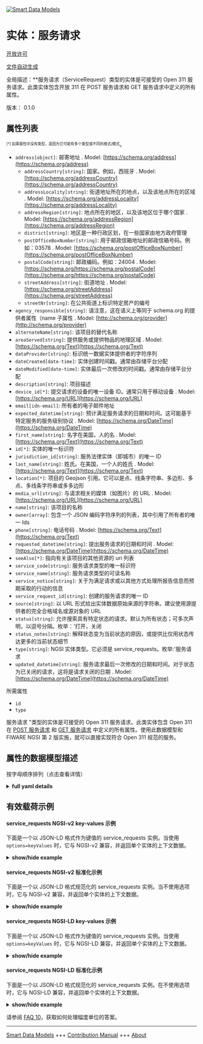 <!-- 10-Header -->  
[![Smart Data Models](https://smartdatamodels.org/wp-content/uploads/2022/01/SmartDataModels_logo.png "Logo")](https://smartdatamodels.org)  
实体：服务请求  
=======<!-- /10-Header -->  
<!-- 15-License -->  
[开放许可](https://github.com/smart-data-models//dataModel.IssueTracking/blob/master/service_requests/LICENSE.md)  
[文件自动生成](https://docs.google.com/presentation/d/e/2PACX-1vTs-Ng5dIAwkg91oTTUdt8ua7woBXhPnwavZ0FxgR8BsAI_Ek3C5q97Nd94HS8KhP-r_quD4H0fgyt3/pub?start=false&loop=false&delayms=3000#slide=id.gb715ace035_0_60)  
<!-- /15-License -->  
<!-- 20-Description -->  
全局描述：**服务请求（ServiceRequest）类型的实体是可接受的 Open 311 服务请求。此类实体包含开放 311 在 POST 服务请求和 GET 服务请求中定义的所有属性。  
版本： 0.1.0  
<!-- /20-Description -->  
<!-- 30-PropertiesList -->  

## 属性列表  

<sup><sub>[*] 如果属性中没有类型，是因为它可能有多个类型或不同的格式/模式</sub></sup>。  
- `address[object]`: 邮寄地址  . Model: [https://schema.org/address](https://schema.org/address)	- `addressCountry[string]`: 国家。例如，西班牙  . Model: [https://schema.org/addressCountry](https://schema.org/addressCountry)  
	- `addressLocality[string]`: 街道地址所在的地点，以及该地点所在的区域  . Model: [https://schema.org/addressLocality](https://schema.org/addressLocality)  
	- `addressRegion[string]`: 地点所在的地区，以及该地区位于哪个国家  . Model: [https://schema.org/addressRegion](https://schema.org/addressRegion)  
	- `district[string]`: 地区是一种行政区划，在一些国家由地方政府管理    
	- `postOfficeBoxNumber[string]`: 用于邮政信箱地址的邮政信箱号码。例如：03578  . Model: [https://schema.org/postOfficeBoxNumber](https://schema.org/postOfficeBoxNumber)  
	- `postalCode[string]`: 邮政编码。例如：24004  . Model: [https://schema.org/https://schema.org/postalCode](https://schema.org/https://schema.org/postalCode)  
	- `streetAddress[string]`: 街道地址  . Model: [https://schema.org/streetAddress](https://schema.org/streetAddress)  
	- `streetNr[string]`: 在公共街道上标识特定房产的编号    
- `agency_responsible[string]`: 请注意，这在语义上等同于 schema.org 的提供者属性（name 子属性  . Model: [http://schema.org/provider](http://schema.org/provider)- `alternateName[string]`: 该项目的替代名称  - `areaServed[string]`: 提供服务或提供物品的地理区域  . Model: [https://schema.org/Text](https://schema.org/Text)- `dataProvider[string]`: 标识统一数据实体提供者的字符序列  - `dateCreated[date-time]`: 实体创建时间戳。通常由存储平台分配  - `dateModified[date-time]`: 实体最后一次修改的时间戳。通常由存储平台分配  - `description[string]`: 项目描述  - `device_id[*]`: 提交请求的设备的唯一设备 ID。通常只用于移动设备  . Model: [https://schema.org/URL](https://schema.org/URL)- `email[idn-email]`: 所有者的电子邮件地址  - `expected_datetime[string]`: 预计满足服务请求的日期和时间。这可能基于特定服务的服务级别协议  . Model: [https://schema.org/DateTime](https://schema.org/DateTime)- `first_name[string]`: 名字在美国，人的名  . Model: [https://schema.org/Text](https://schema.org/Text)- `id[*]`: 实体的唯一标识符  - `jurisdiction_id[string]`: 服务法律实体（即城市）的唯一 ID  - `last_name[string]`: 姓氏。在美国，一个人的姓氏  . Model: [https://schema.org/Text](https://schema.org/Text)- `location[*]`: 项目的 Geojson 引用。它可以是点、线条字符串、多边形、多点、多线条字符串或多多边形  - `media_url[string]`: 与请求相关的媒体（如图片）的 URL  . Model: [https://schema.org/URL](https://schema.org/URL)- `name[string]`: 该项目的名称  - `owner[array]`: 包含一个 JSON 编码字符序列的列表，其中引用了所有者的唯一 Ids  - `phone[string]`: 电话号码  . Model: [https://schema.org/Text](https://schema.org/Text)- `requested_datetime[string]`: 提出服务请求的日期和时间  . Model: [https://schema.org/DateTime](https://schema.org/DateTime)- `seeAlso[*]`: 指向有关该项目的其他资源的 uri 列表  - `service_code[string]`: 服务请求类型的唯一标识符  - `service_name[string]`: 服务请求类型的可读名称  - `service_notice[string]`: 关于为满足请求或以其他方式处理所报告信息而预期采取的行动的信息  - `service_request_id[string]`: 创建的服务请求的唯一 ID  - `source[string]`: 以 URL 形式给出实体数据原始来源的字符串。建议使用源提供者的完全合格域名或源对象的 URL  - `status[string]`: 允许搜索具有特定状态的请求。默认为所有状态；可多次声明，以逗号分隔。枚举：'打开，关闭  - `status_notes[string]`: 解释状态变为当前状态的原因，或提供比仅用状态传达更多的当前状态细节  - `type[string]`: NGSI 实体类型。它必须是 service_requests。枚举:'服务请求  - `updated_datetime[string]`: 服务请求最后一次修改的日期和时间。对于状态为已关闭的请求，这将是请求关闭的日期  . Model: [https://schema.org/DateTime](https://schema.org/DateTime)<!-- /30-PropertiesList -->  
<!-- 35-RequiredProperties -->  
所需属性  
- `id`  - `type`  <!-- /35-RequiredProperties -->  
<!-- 40-RequiredProperties -->  
服务请求 "类型的实体是可接受的 Open 311 服务请求。此类实体包含 Open 311 在 [POST 服务请求](http://wiki.open311.org/GeoReport_v2/#post-service-request) 和 [GET 服务请求](http://wiki.open311.org/GeoReport_v2/#get-service-request) 中定义的所有属性。使用此数据模型和 FIWARE NGSI 第 2 版实施，就可以直接实现符合 Open 311 规范的服务。  
<!-- /40-RequiredProperties -->  
<!-- 50-DataModelHeader -->  
## 属性的数据模型描述  
按字母顺序排列（点击查看详情）  
<!-- /50-DataModelHeader -->  
<!-- 60-ModelYaml -->  
<details><summary><strong>full yaml details</strong></summary>    
```yaml  
service_requests:    
  description: An entity of type ServiceRequest is an acceptable Open 311 service request. Such entity encompasses all the properties defined by Open 311 at POST Service Request and GET Service Request.    
  properties:    
    account_id:    
      anyOf:    
        - description: Identifier format of any NGSI entity    
          maxLength: 256    
          minLength: 1    
          pattern: ^[\w\-\.\{\}\$\+\*\[\]`|~^@!,:\\]+$    
          type: string    
          x-ngsi:    
            type: Property    
        - description: Identifier format of any NGSI entity    
          format: uri    
          type: string    
          x-ngsi:    
            type: Property    
      description: The unique ID for the user account of the person submitting the request    
      x-ngsi:    
        model: https://schema.org/URL    
        type: Relationship    
    address:    
      description: The mailing address    
      properties:    
        addressCountry:    
          description: 'The country. For example, Spain'    
          type: string    
          x-ngsi:    
            model: https://schema.org/addressCountry    
            type: Property    
        addressLocality:    
          description: 'The locality in which the street address is, and which is in the region'    
          type: string    
          x-ngsi:    
            model: https://schema.org/addressLocality    
            type: Property    
        addressRegion:    
          description: 'The region in which the locality is, and which is in the country'    
          type: string    
          x-ngsi:    
            model: https://schema.org/addressRegion    
            type: Property    
        district:    
          description: 'A district is a type of administrative division that, in some countries, is managed by the local government'    
          type: string    
          x-ngsi:    
            type: Property    
        postOfficeBoxNumber:    
          description: 'The post office box number for PO box addresses. For example, 03578'    
          type: string    
          x-ngsi:    
            model: https://schema.org/postOfficeBoxNumber    
            type: Property    
        postalCode:    
          description: 'The postal code. For example, 24004'    
          type: string    
          x-ngsi:    
            model: https://schema.org/https://schema.org/postalCode    
            type: Property    
        streetAddress:    
          description: The street address    
          type: string    
          x-ngsi:    
            model: https://schema.org/streetAddress    
            type: Property    
        streetNr:    
          description: Number identifying a specific property on a public street    
          type: string    
          x-ngsi:    
            type: Property    
      type: object    
      x-ngsi:    
        model: https://schema.org/address    
        type: Property    
    address_string:    
      description: 'Human entered address or description of location. This is required if no lat/long or address_id are provided. This should be written from most specific to most general geographic unit, eg address number or cross streets, street name, neighborhood/district, city/town/village, county, postal code'    
      type: string    
      x-ngsi:    
        type: Property    
    agency_responsible:    
      description: Please note that this is semantically equivalent to the provider property (name subproperty) of schema.org    
      type: string    
      x-ngsi:    
        model: http://schema.org/provider    
        type: Property    
    alternateName:    
      description: An alternative name for this item    
      type: string    
      x-ngsi:    
        type: Property    
    areaServed:    
      description: The geographic area where a service or offered item is provided    
      type: string    
      x-ngsi:    
        model: https://schema.org/Text    
        type: Property    
    attributes:    
      description: Variable attributes of the request response    
      items:    
        properties:    
          code:    
            type: string    
          datatype:    
            enum:    
              - string    
              - number    
              - datetime    
              - singlevaluelist    
              - multivaluelist    
            type: string    
          datatype_description:    
            type: string    
          description:    
            type: string    
          order:    
            minimum: 1    
            type: number    
          required:    
            type: boolean    
          values:    
            items:    
              properties:    
                key:    
                  type: number    
                name:    
                  type: string    
              type: object    
            type: array    
          variable:    
            type: boolean    
        type: object    
      type: array    
      x-ngsi:    
        type: Property    
    dataProvider:    
      description: A sequence of characters identifying the provider of the harmonised data entity    
      type: string    
      x-ngsi:    
        type: Property    
    dateCreated:    
      description: Entity creation timestamp. This will usually be allocated by the storage platform    
      format: date-time    
      type: string    
      x-ngsi:    
        type: Property    
    dateModified:    
      description: Timestamp of the last modification of the entity. This will usually be allocated by the storage platform    
      format: date-time    
      type: string    
      x-ngsi:    
        type: Property    
    description:    
      description: A description of this item    
      type: string    
      x-ngsi:    
        type: Property    
    device_id:    
      anyOf:    
        - description: Identifier format of any NGSI entity    
          maxLength: 256    
          minLength: 1    
          pattern: ^[\w\-\.\{\}\$\+\*\[\]`|~^@!,:\\]+$    
          type: string    
          x-ngsi:    
            type: Property    
        - description: Identifier format of any NGSI entity    
          format: uri    
          type: string    
          x-ngsi:    
            type: Property    
      description: The unique device ID of the device submitting the request. This is usually only used for mobile devices    
      x-ngsi:    
        model: https://schema.org/URL    
        type: Relationship    
    email:    
      description: Email address of owner    
      format: idn-email    
      type: string    
      x-ngsi:    
        type: Property    
    expected_datetime:    
      description: The date and time when the service request can be expected to be fulfilled. This may be based on a service-specific service level agreement    
      type: string    
      x-ngsi:    
        model: https://schema.org/DateTime    
        type: Property    
    first_name:    
      description: 'Given name. In the U.S., the first name of a Person'    
      type: string    
      x-ngsi:    
        model: https://schema.org/Text    
        type: Property    
    id:    
      anyOf:    
        - description: Identifier format of any NGSI entity    
          maxLength: 256    
          minLength: 1    
          pattern: ^[\w\-\.\{\}\$\+\*\[\]`|~^@!,:\\]+$    
          type: string    
          x-ngsi:    
            type: Property    
        - description: Identifier format of any NGSI entity    
          format: uri    
          type: string    
          x-ngsi:    
            type: Property    
      description: Unique identifier of the entity    
      x-ngsi:    
        type: Property    
    jurisdiction_id:    
      description: The unique ID of the legal entity of the service (i.e. city)    
      type: string    
      x-ngsi:    
        type: Property    
    last_name:    
      description: 'Family name. In the U.S., the last name of a Person'    
      type: string    
      x-ngsi:    
        model: https://schema.org/Text    
        type: Property    
    location:    
      description: 'Geojson reference to the item. It can be Point, LineString, Polygon, MultiPoint, MultiLineString or MultiPolygon'    
      oneOf:    
        - description: Geojson reference to the item. Point    
          properties:    
            bbox:    
              items:    
                type: number    
              minItems: 4    
              type: array    
            coordinates:    
              items:    
                type: number    
              minItems: 2    
              type: array    
            type:    
              enum:    
                - Point    
              type: string    
          required:    
            - type    
            - coordinates    
          title: GeoJSON Point    
          type: object    
          x-ngsi:    
            type: GeoProperty    
        - description: Geojson reference to the item. LineString    
          properties:    
            bbox:    
              items:    
                type: number    
              minItems: 4    
              type: array    
            coordinates:    
              items:    
                items:    
                  type: number    
                minItems: 2    
                type: array    
              minItems: 2    
              type: array    
            type:    
              enum:    
                - LineString    
              type: string    
          required:    
            - type    
            - coordinates    
          title: GeoJSON LineString    
          type: object    
          x-ngsi:    
            type: GeoProperty    
        - description: Geojson reference to the item. Polygon    
          properties:    
            bbox:    
              items:    
                type: number    
              minItems: 4    
              type: array    
            coordinates:    
              items:    
                items:    
                  items:    
                    type: number    
                  minItems: 2    
                  type: array    
                minItems: 4    
                type: array    
              type: array    
            type:    
              enum:    
                - Polygon    
              type: string    
          required:    
            - type    
            - coordinates    
          title: GeoJSON Polygon    
          type: object    
          x-ngsi:    
            type: GeoProperty    
        - description: Geojson reference to the item. MultiPoint    
          properties:    
            bbox:    
              items:    
                type: number    
              minItems: 4    
              type: array    
            coordinates:    
              items:    
                items:    
                  type: number    
                minItems: 2    
                type: array    
              type: array    
            type:    
              enum:    
                - MultiPoint    
              type: string    
          required:    
            - type    
            - coordinates    
          title: GeoJSON MultiPoint    
          type: object    
          x-ngsi:    
            type: GeoProperty    
        - description: Geojson reference to the item. MultiLineString    
          properties:    
            bbox:    
              items:    
                type: number    
              minItems: 4    
              type: array    
            coordinates:    
              items:    
                items:    
                  items:    
                    type: number    
                  minItems: 2    
                  type: array    
                minItems: 2    
                type: array    
              type: array    
            type:    
              enum:    
                - MultiLineString    
              type: string    
          required:    
            - type    
            - coordinates    
          title: GeoJSON MultiLineString    
          type: object    
          x-ngsi:    
            type: GeoProperty    
        - description: Geojson reference to the item. MultiLineString    
          properties:    
            bbox:    
              items:    
                type: number    
              minItems: 4    
              type: array    
            coordinates:    
              items:    
                items:    
                  items:    
                    items:    
                      type: number    
                    minItems: 2    
                    type: array    
                  minItems: 4    
                  type: array    
                type: array    
              type: array    
            type:    
              enum:    
                - MultiPolygon    
              type: string    
          required:    
            - type    
            - coordinates    
          title: GeoJSON MultiPolygon    
          type: object    
          x-ngsi:    
            type: GeoProperty    
      x-ngsi:    
        type: GeoProperty    
    media_url:    
      description: 'A URL to media associated with the request, eg an image'    
      type: string    
      x-ngsi:    
        model: https://schema.org/URL    
        type: Property    
    name:    
      description: The name of this item    
      type: string    
      x-ngsi:    
        type: Property    
    owner:    
      description: A List containing a JSON encoded sequence of characters referencing the unique Ids of the owner(s)    
      items:    
        anyOf:    
          - description: Identifier format of any NGSI entity    
            maxLength: 256    
            minLength: 1    
            pattern: ^[\w\-\.\{\}\$\+\*\[\]`|~^@!,:\\]+$    
            type: string    
            x-ngsi:    
              type: Property    
          - description: Identifier format of any NGSI entity    
            format: uri    
            type: string    
            x-ngsi:    
              type: Property    
        description: Unique identifier of the entity    
        x-ngsi:    
          type: Property    
      type: array    
      x-ngsi:    
        type: Property    
    phone:    
      description: The telephone number    
      type: string    
      x-ngsi:    
        model: https://schema.org/Text    
        type: Property    
    requested_datetime:    
      description: The date and time when the service request was made    
      type: string    
      x-ngsi:    
        model: https://schema.org/DateTime    
        type: Property    
    seeAlso:    
      description: list of uri pointing to additional resources about the item    
      oneOf:    
        - items:    
            format: uri    
            type: string    
          minItems: 1    
          type: array    
        - format: uri    
          type: string    
      x-ngsi:    
        type: Property    
    service_code:    
      description: The unique identifier for the service request type    
      type: string    
      x-ngsi:    
        type: Property    
    service_name:    
      description: The human readable name of the service request type    
      type: string    
      x-ngsi:    
        type: Property    
    service_notice:    
      description: Information about the action expected to fulfill the request or otherwise address the information reported    
      type: string    
      x-ngsi:    
        type: Property    
    service_request_id:    
      description: The unique ID of the service request created    
      type: string    
      x-ngsi:    
        type: Property    
    source:    
      description: 'A sequence of characters giving the original source of the entity data as a URL. Recommended to be the fully qualified domain name of the source provider, or the URL to the source object'    
      type: string    
      x-ngsi:    
        type: Property    
    status:    
      description: 'Allows one to search for requests which have a specific status. This defaults to all statuses; can be declared multiple times, comma delimited. Enum:''open, closed'''    
      enum:    
        - closed    
        - open    
      type: string    
      x-ngsi:    
        type: Property    
    status_notes:    
      description: Explanation of why status was changed to current state or more details on current status than conveyed with status alone    
      type: string    
      x-ngsi:    
        type: Property    
    type:    
      description: 'NGSI Entity type. It has to be service_requests. Enum:''service_requests'''    
      enum:    
        - service_requests    
      type: string    
      x-ngsi:    
        type: Property    
    updated_datetime:    
      description: 'The date and time when the service request was last modified. For requests with status=closed, this will be the date the request was closed'    
      type: string    
      x-ngsi:    
        model: https://schema.org/DateTime    
        type: Property    
  required:    
    - id    
    - type    
  type: object    
  x-derived-from: ""    
  x-disclaimer: 'Redistribution and use in source and binary forms, with or without modification, are permitted  provided that the license conditions are met. Copyleft (c) 2023 Contributors to Smart Data Models Program'    
  x-license-url: https://github.com/smart-data-models/dataModel.IssueTracking/blob/master/service_requests/LICENSE.md    
  x-model-schema: https://smart-data-models.github.io/dataModel.IssueTracking/service_requests/schema.json    
  x-model-tags: ""    
  x-version: 0.1.0    
```  
</details>    
<!-- /60-ModelYaml -->  
<!-- 70-MiddleNotes -->  
<!-- /70-MiddleNotes -->  
<!-- 80-Examples -->  
## 有效载荷示例  
#### service_requests NGSI-v2 key-values 示例  
下面是一个以 JSON-LD 格式作为键值的 service_requests 实例。当使用 `options=keyValues` 时，它与 NGSI-v2 兼容，并返回单个实体的上下文数据。  
<details><summary><strong>show/hide example</strong></summary>    
```json  
{  
  "id": "service-request:638344",  
  "type": "service_requests",  
  "service_request_id": "638344",  
  "status": "closed",  
  "status_notes": "Duplicate request.",  
  "service_name": "Aceras",  
  "service_code": "234",  
  "description": "Acera en mal estado con bordillo partido en dos",  
  "agency_responsible": "Ayuntamiento de Ciudad",  
  "requested_datetime": "2010-04-14T06:37:38-08:00",  
  "updated_datetime": "2010-04-14T06:37:38-08:00",  
  "expected_datetime": "2010-04-15T06:37:38-08:00",  
  "address_string": "Calle San Juan Bautista, 2",  
  "attributes": [  
    {  
      "code": "ISSUE_TYPE",  
      "values": [  
        {  
          "key": 1,  
          "name": "Bordillo"  
        }  
      ]  
    }  
  ],  
  "location": {  
    "type": "Point",  
    "coordinates": [  
      -3.164485591715449,  
      40.62785133667262  
    ]  
  },  
  "media_url": "http://exaple.org/media/638344.jpg"  
}  
```  
</details>  
#### service_requests NGSI-v2 标准化示例  
下面是一个以 JSON-LD 格式规范化的 service_requests 实例。当不使用选项时，它与 NGSI-v2 兼容，并返回单个实体的上下文数据。  
<details><summary><strong>show/hide example</strong></summary>    
```json  
{  
  "id": "service-request:638344",  
  "type": "service_requests",  
  "status": {  
    "type": "Text",  
    "value": "closed"  
  },  
  "description": {  
    "type": "Text",  
    "value": "Acera en mal estado con bordillo partido en dos"  
  },  
  "service_code": {  
    "type": "Text",  
    "value": "234"  
  },  
  "status_notes": {  
    "type": "Text",  
    "value": "Duplicate request."  
  },  
  "service_name": {  
    "type": "Text",  
    "value": "Aceras"  
  },  
  "service_request_id": {  
    "type": "Text",  
    "value": "638344"  
  },  
  "updated_datetime": {  
    "type": "DateTime",  
    "value": "2010-04-14T06:37:38-08:00"  
  },  
  "address_string": {  
    "type": "Text",  
    "value": "Calle San Juan Bautista, 2"  
  },  
  "requested_datetime": {  
    "type": "DateTime",  
    "value": "2010-04-14T06:37:38-08:00"  
  },  
  "location": {  
    "type": "geo:json",  
    "value": {  
      "type": "Point",  
      "coordinates": [  
        -3.164485591715449,  
        40.62785133667262  
      ]  
    }  
  },  
  "attributes": {  
    "type": "StructuredValue",  
    "value": [  
      {  
        "code": "ISSUE_TYPE",  
        "values": [  
          {  
            "key": 1,  
            "name": "Bordillo"  
          }  
        ]  
      }  
    ]  
  },  
  "expected_datetime": {  
    "type": "DateTime",  
    "value": "2010-04-15T06:37:38-08:00"  
  },  
  "agency_responsible": {  
    "type": "Text",  
    "value": "Ayuntamiento de Ciudad"  
  },  
  "media_url": {  
    "type": "Text",  
    "value": "http://exaple.org/media/638344.jpg"  
  }  
}  
```  
</details>  
#### service_requests NGSI-LD key-values 示例  
下面是一个以 JSON-LD 格式作为键值的 service_requests 实例。当使用 `options=keyValues` 时，它与 NGSI-LD 兼容，并返回单个实体的上下文数据。  
<details><summary><strong>show/hide example</strong></summary>    
```json  
{  
  "id": "service-request:638344",  
  "type": "service_requests",  
  "address_string": "Calle San Juan Bautista, 2",  
  "agency_responsible": "Ayuntamiento de Ciudad",  
  "attributes": [  
    {  
      "code": "ISSUE_TYPE",  
      "values": [  
        {  
          "key": 1,  
          "name": "Bordillo"  
        }  
      ]  
    }  
  ],  
  "description": "Acera en mal estado con bordillo partido en dos",  
  "expected_datetime": "2010-04-15T06:37:38-08:00",  
  "location": {  
    "type": "Point",  
    "coordinates": [  
      -3.164485591715449,  
      40.62785133667262  
    ]  
  },  
  "media_url": "http://exaple.org/media/638344.jpg",  
  "requested_datetime": "2010-04-14T06:37:38-08:00",  
  "service_code": "234",  
  "service_name": "Aceras",  
  "service_request_id": "638344",  
  "status": "closed",  
  "status_notes": "Duplicate request.",  
  "updated_datetime": "2010-04-14T06:37:38-08:00",  
  "@context": [  
    "https://uri.etsi.org/ngsi-ld/v1/ngsi-ld-core-context.jsonld",  
    "https://raw.githubusercontent.com/smart-data-models/dataModel.IssueTracking/master/context.jsonld"  
  ]  
}  
```  
</details>  
#### service_requests NGSI-LD 标准化示例  
下面是一个以 JSON-LD 格式规范化的 service_requests 实例。在不使用选项时，它与 NGSI-LD 兼容，并返回单个实体的上下文数据。  
<details><summary><strong>show/hide example</strong></summary>    
```json  
{  
    "id": "urn:ngsi-ld:Open311ServiceRequest:service-request:638344",  
    "type": "service_requests",  
    "address_string": {  
        "type": "Property",  
        "value": "Calle San Juan Bautista, 2"  
    },  
    "agency_responsible": {  
        "type": "Property",  
        "value": "Ayuntamiento de Ciudad"  
    },  
    "attributes": {  
        "type": "Property",  
        "value": [  
            {  
                "code": "ISSUE_TYPE",  
                "values": [  
                    {  
                        "key": 1,  
                        "name": "Bordillo"  
                    }  
                ]  
            }  
        ]  
    },  
    "description": {  
        "type": "Property",  
        "value": "Acera en mal estado con bordillo partido en dos"  
    },  
    "expected_datetime": {  
        "type": "Property",  
        "value": {  
            "@type": "DateTime",  
            "@value": "2010-04-15T06:37:38-08:00Z"  
        }  
    },  
    "location": {  
        "type": "GeoProperty",  
        "value": {  
            "type": "Point",  
            "coordinates": [  
                -3.164485591715449,  
                40.62785133667262  
            ]  
        }  
    },  
    "media_url": {  
        "type": "Property",  
        "value": "http://exaple.org/media/638344.jpg"  
    },  
    "requested_datetime": {  
        "type": "Property",  
        "value": {  
            "@type": "DateTime",  
            "@value": "2010-04-14T06:37:38-08:00"  
        }  
    },  
    "service_code": {  
        "type": "Property",  
        "value": "234"  
    },  
    "service_name": {  
        "type": "Property",  
        "value": "Aceras"  
    },  
    "service_request_id": {  
        "type": "Property",  
        "value": "638344"  
    },  
    "status": {  
        "type": "Property",  
        "value": "closed"  
    },  
    "status_notes": {  
        "type": "Property",  
        "value": "Duplicate request."  
    },  
    "updated_datetime": {  
        "type": "Property",  
        "value": {  
            "@type": "DateTime",  
            "@value": "2010-04-14T06:37:38-08:00"  
        }  
    },  
    "@context": [  
        "https://uri.etsi.org/ngsi-ld/v1/ngsi-ld-core-context.jsonld",  
        "https://raw.githubusercontent.com/smart-data-models/dataModel.IssueTracking/master/context.jsonld"  
    ]  
}  
```  
</details><!-- /80-Examples -->  
<!-- 90-FooterNotes -->  
<!-- /90-FooterNotes -->  
<!-- 95-Units -->  
请参阅 [FAQ 10](https://smartdatamodels.org/index.php/faqs/)，获取如何处理幅度单位的答案。  
<!-- /95-Units -->  
<!-- 97-LastFooter -->  
---  
[Smart Data Models](https://smartdatamodels.org) +++ [Contribution Manual](https://bit.ly/contribution_manual) +++ [About](https://bit.ly/Introduction_SDM)<!-- /97-LastFooter -->  

